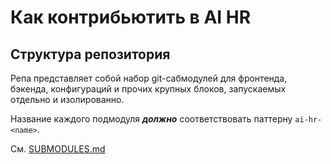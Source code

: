# Как контрибьютить в AI HR
## Структура репозитория

Репа представляет собой набор git-сабмодулей для фронтенда, бэкенда,
конфигураций и прочих крупных блоков, запускаемых отдельно и изолированно.

Название каждого подмодуля _**должно**_ соответствовать паттерну
`ai-hr-<name>`.

См. [SUBMODULES.md](./SUBMODULES.md)